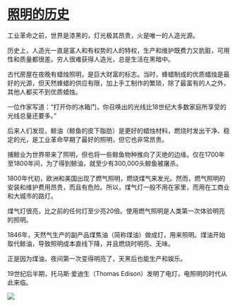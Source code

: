 # [照明的历史](https://github.com/myogg/Gitblog/issues/3)

工业革命之前，世界是漆黑的，灯光极其昂贵，火是唯一的人造光源。

历史上，人造光一直是富人和有权势的人的特权，生产和维护既费力又肮脏，可用性和质量都很差。穷人很难获得人造光，总是生活在黑暗中。

古代房屋在夜晚有蜡烛照明，是巨大财富的标志。当时，蜂蜡制成的优质蜡烛是最好的光源，但天然蜂蜡的供应有限，加上手工制作的繁琐，除了最富有的人之外，其他人都买不到优质蜡烛。

一位作家写道：“打开你的冰箱门，你召唤出的光线比18世纪大多数家庭所享受的光线总量还要多。”

后来人们发现，鲸油（鲸鱼的皮下脂肪）是更好的蜡烛材料，燃烧时发出干净、稳定的光，是工业革命早期了最好的照明，但它也非常昂贵。

捕鲸业为世界带来了照明，但也将一些鲸鱼物种推向了灭绝的边缘。仅在1700年至1800年间，为了得到鲸油，就至少有300,000头鲸鱼被屠杀。

1800年代初，欧洲和美国出现了燃气照明，燃烧煤气来发光。然而，燃气照明的安装和维护费用昂贵，而且有危险。所以，煤气灯一般不用在家里，而用在工商业和大城市的路灯。

煤气灯很亮，比之前的任何灯至少亮20倍。使用燃气照明是人类第一次体验明亮的照明。

1846年，天然气生产的副产品煤焦油（简称煤油）做成灯，用来照明。煤油开始取代鲸油，导致照明成本直线下降，并且燃烧时明亮、无味。

正是因为煤油，夜间第一次变得明亮了，天黑后也能生产和娱乐。

19世纪后半期，托马斯·爱迪生（Thomas Edison）发明了电灯，电照明的时代从此来临。

![](https://pic.superbed.cc/item/678cb74ffa9f77b4dc6f329a.jpg)